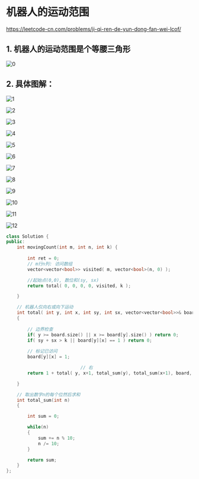 # 机器人的运动范围

https://leetcode-cn.com/problems/ji-qi-ren-de-yun-dong-fan-wei-lcof/

## 1. 机器人的运动范围是个等腰三角形

![0](https://github.com/zhangm365/Code-Interview2-Optimization/blob/main/DFS%2BBACKTRACK/figure/0.png)

## 2. 具体图解：

![1](https://github.com/zhangm365/Code-Interview2-Optimization/blob/main/DFS%2BBACKTRACK/figure/1.png)

![2](https://github.com/zhangm365/Code-Interview2-Optimization/blob/main/DFS%2BBACKTRACK/figure/2.png)

![3](https://github.com/zhangm365/Code-Interview2-Optimization/blob/main/DFS%2BBACKTRACK/figure/3.png)

![4](https://github.com/zhangm365/Code-Interview2-Optimization/blob/main/DFS%2BBACKTRACK/figure/4.png)

![5](https://github.com/zhangm365/Code-Interview2-Optimization/blob/main/DFS%2BBACKTRACK/figure/5.png)

![6](https://github.com/zhangm365/Code-Interview2-Optimization/blob/main/DFS%2BBACKTRACK/figure/6.png)

![7](https://github.com/zhangm365/Code-Interview2-Optimization/blob/main/DFS%2BBACKTRACK/figure/7.png)

![8](https://github.com/zhangm365/Code-Interview2-Optimization/blob/main/DFS%2BBACKTRACK/figure/8.png)

![9](https://github.com/zhangm365/Code-Interview2-Optimization/blob/main/DFS%2BBACKTRACK/figure/9.png)

![10](https://github.com/zhangm365/Code-Interview2-Optimization/blob/main/DFS%2BBACKTRACK/figure/10.png)

![11](https://github.com/zhangm365/Code-Interview2-Optimization/blob/main/DFS%2BBACKTRACK/figure/11.png)

![12](https://github.com/zhangm365/Code-Interview2-Optimization/blob/main/DFS%2BBACKTRACK/figure/12.png)

```c++
class Solution {
public:
    int movingCount(int m, int n, int k) {
        
        int ret = 0;
        // m行n列: 访问数组
        vector<vector<bool>> visited( m, vector<bool>(n, 0) );

        //起始点(0,0), 数位和(sy, sx)
        return total( 0, 0, 0, 0, visited, k );

    }

    // 机器人仅向右或向下运动
    int total( int y, int x, int sy, int sx, vector<vector<bool>>& board, int k )
    {
        
        // 边界检查
        if( y >= board.size() || x >= board[y].size() ) return 0;
        if( sy + sx > k || board[y][x] == 1 ) return 0;
		
        // 标记已访问
        board[y][x] = 1;

                    		// 右                                   				// 下
        return 1 + total( y, x+1, total_sum(y), total_sum(x+1), board, k ) + total( y+1, x, total_sum(y+1), total_sum(x), board, k );

    }

    // 取出数字n的每个位然后求和
    int total_sum(int n)
    {

        int sum = 0;

        while(n)
        {
            sum += n % 10;
            n /= 10;
        }

        return sum;
    }
};
```

